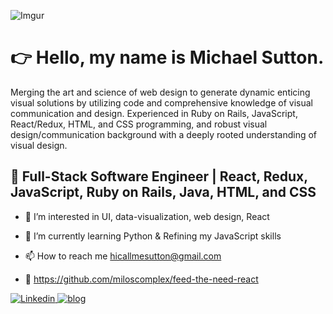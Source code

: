 ![Imgur](https://i.imgur.com/vHGHo6F.jpg)

# 👉 Hello, my name is Michael Sutton. 
Merging the art and science of web design to generate dynamic enticing visual solutions by utilizing code and comprehensive knowledge of visual communication and design. Experienced in Ruby on Rails, JavaScript, React/Redux, HTML, and CSS programming, and robust visual design/communication background with a deeply rooted understanding of visual design.

## 👋 Full-Stack Software Engineer | React, Redux, JavaScript, Ruby on Rails, Java, HTML, and CSS

- 👀  I’m interested in UI, data-visualization, web design, React

- 🌱  I’m currently learning Python & Refining my JavaScript skills

- 📫  How to reach me hicallmesutton@gmail.com

- :construction: https://github.com/miloscomplex/feed-the-need-react

<a href="https://www.linkedin.com/in/michael-sutton313/">
  <img
    alt="Linkedin"
    src="https://img.shields.io/badge/linkedin-0077B5?logo=linkedin&logoColor=white&style=for-the-badge"
  />
<a href="https://callmesutton.medium.com/">
  <img
    alt="blog"
    src="https://img.shields.io/badge/-Blog-brightgreen?style=for-the-badge"
  />
<!---
miloscomplex/miloscomplex is a ✨ special ✨ repository because its `README.md` (this file) appears on your GitHub profile.
You can click the Preview link to take a look at your changes.
--->
